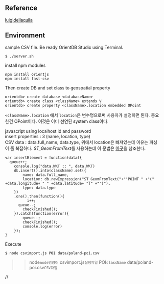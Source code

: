 ## Reference
[luigidellaquila](https://github.com/mothcar/wkt-to-orient)  

## Environment
sample CSV file.
Be ready OrientDB Studio using Terminal.
```
$ ./server.sh
```
install npm modules
```
npm install orientjs
npm install fast-csv
```

Then create DB and set class to geospatial property
```
orientdb> create database <databaseName>
orientdb> create class <className> extends V
orientdb> create property <className>.location embedded OPoint
```
`<className>.location` 에서 `location`은 변수명으로써 사용자가 설정하면 된다. 중요한건 OPoint이다. 이것은 이미 선언된 system class이다.

javascript using localhost id and password  
insert properties : 3 (name, location, type)  
CSV data : data.full_name, data.type, 
위에서 location은 빠져있는데 이유는 파싱이 좀 복잡하다. *ST_GeomFromText*를 사용하는데 이 문법은 [이곳](http://www.postgis.org/docs/ST_GeomFromText.html)을 참조한다.  
```
var insertElement = function(data){
  queue++;
	console.log("data.WKT :: ", data.WKT)
	db.insert().into(className).set({
		name: data.full_name,
		location: db.rawExpression("ST_GeomFromText("+"'POINT " +"("  +data.longitude+ " " +data.latitude+ ")" +"')"),
		type: data.type
	})
	.one().then(function(){
		  i++;
      queue--;
	    checkFinished();
    }).catch(function(error){
	    queue--;
    	checkFinished();
    	console.log(error)
    });
}
```

Execute
```
$ node csvimport.js POI data/poland-poi.csv 
```
> > node`node명령어` csvimport.js`실행파일` POI`className` data/poland-poi.csv`CSV파일`   




//
